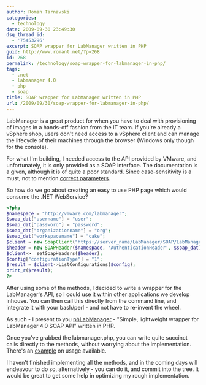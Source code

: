 ```yaml
---
author: Roman Tarnavski
categories:
  - technology
date: 2009-09-30 23:49:30
dsq_thread_id:
  - '75453296'
excerpt: SOAP wrapper for LabManager written in PHP
guid: http://www.romant.net/?p=268
id: 268
permalink: /technology/soap-wrapper-for-labmanager-in-php/
tags:
  - .net
  - labmanager 4.0
  - php
  - soap
title: SOAP wrapper for LabManager written in PHP
url: /2009/09/30/soap-wrapper-for-labmanager-in-php/
---
```


LabManager is a great product for when you have to deal with provisioning of images in a hands-off fashion from the IT team. If you're already a vSphere shop, users don't need access to a vSphere client and can manage the lifecycle of their machines through the browser (Windows only though for the console).

For what I'm building, I needed access to the API provided by VMware, and unfortunately, it is only provided as a SOAP interface. The documentation is a given, although it is of quite a poor standard. Since case-sensitivity is a must, not to mention [correct parameters](http://twitter.com/romant/status/4496796125).

So how do we go about creating an easy to use PHP page which would consume the .NET WebService?

```php
<?php
$namespace = "http://vmware.com/labmanager";
$soap_dat["username"] = "user";
$soap_dat["password"] = "password";
$soap_dat["organizationname"] = "org";
$soap_dat["workspacename"] = "cake";
$client = new SoapClient("https://server_name/LabManager/SOAP/LabManager.asmx?wsdl");
$header = new SOAPHeader($namespace, 'AuthenticationHeader', $soap_dat);
$client->__setSoapHeaders($header);
$config["configurationType"] = "1";
$result = $client->ListConfigurations($config);
print_r($result);
?>
```

After using some of the methods, I decided to write a wrapper for the LabManager's API, so I could use it within other applications we develop inhouse. You can then call this directly from the command line, and integrate it with your bash/perl - and not have to re-invent the wheel.

As such - I present to you [phLabManager](http://code.google.com/p/phlabmanager) - "Simple, lightweight wrapper for LabManager 4.0 SOAP API" written in PHP.

Once you've grabbed the labmanager.php, you can write quite succinct calls directly to the methods, without worrying about the implementation. There's an [example](http://code.google.com/p/phlabmanager/wiki/HowTo) on usage available.

I haven't finished implementing all the methods, and in the coming days will endeavour to do so, alternatively - you can do it, and commit into the tree. It would be great to get some help in optimizing my rough implementation.